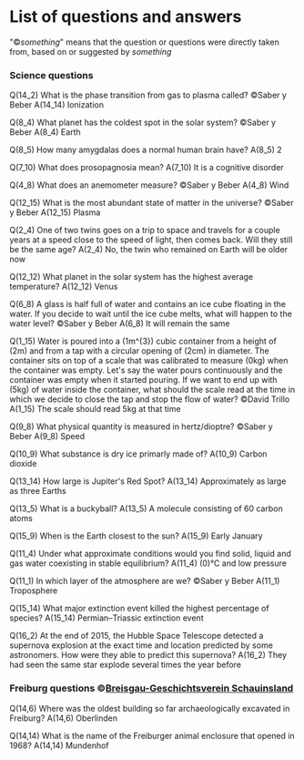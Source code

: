 # List of questions and answers

&quot;&copy;*something*&quot; means that the question or questions were directly taken from, based on or suggested by *something*

### Science questions
Q(14_2) What is the phase transition from gas to plasma called? &copy;Saber y Beber
A(14_14) Ionization

Q(8_4) What planet has the coldest spot in the solar system? &copy;Saber y Beber
A(8_4) Earth

Q(8_5) How many amygdalas does a normal human brain have?
A(8_5) 2

Q(7_10) What does prosopagnosia mean?
A(7_10) It is a cognitive disorder

Q(4_8) What does an anemometer measure? &copy;Saber y Beber
A(4_8) Wind

Q(12_15) What is the most abundant state of matter in the universe? &copy;Saber y Beber
A(12_15) Plasma

Q(2_4) One of two twins goes on a trip to space and travels for a couple years at a speed close to the speed of light, then comes back. Will they still be the same age?
A(2_4) No, the twin who remained on Earth will be older now

Q(12_12) What planet in the solar system has the highest average temperature?
A(12_12) Venus

Q(6_8) A glass is half full of water and contains an ice cube floating in the water. If you decide to wait until the ice cube melts, what will happen to the water level? &copy;Saber y Beber
A(6_8) It will remain the same

Q(1_15) Water is poured into a \(1m^{3}\) cubic container from a height of \(2m\) and from a tap with a circular opening of \(2cm\) in diameter. The container sits on top of a scale that was calibrated to measure \(0kg\) when the container was empty. Let's say the water pours continuously and the container was empty when it started pouring. If we want to end up with \(5kg\) of water inside the container, what should the scale read at the time in which we decide to close the tap and stop the flow of water? &copy;David Trillo
A(1_15) The scale should read 5kg at that time

Q(9_8) What physical quantity is measured in hertz/dioptre? &copy;Saber y Beber
A(9_8) Speed

Q(10_9) What substance is dry ice primarly made of?
A(10_9) Carbon dioxide

Q(13_14) How large is Jupiter's Red Spot?
A(13_14) Approximately as large as three Earths

Q(13_5) What is a buckyball?
A(13_5) A molecule consisting of 60 carbon atoms

Q(15_9) When is the Earth closest to the sun?
A(15_9) Early January

Q(11_4) Under what approximate conditions would you find solid, liquid and gas water coexisting in stable equilibrium?
A(11_4) \(0\)&deg;C and low pressure

Q(11_1) In which layer of the atmosphere are we? &copy;Saber y Beber
A(11_1) Troposphere

Q(15_14) What major extinction event killed the highest percentage of species?
A(15_14) Permian–Triassic extinction event

Q(16_2) At the end of 2015, the Hubble Space Telescope detected a supernova explosion at the exact time and location predicted by some astronomers. How were they able to predict this supernova?
A(16_2) They had seen the same star explode several times the year before

### Freiburg questions &copy;[Breisgau-Geschichtsverein Schauinsland](https://www.breisgau-geschichtsverein.de/de/freiburg-quiz/archiv.php)

Q(14,6) Where was the oldest building so far archaeologically excavated in Freiburg?
A(14,6) Oberlinden

Q(14,14) What is the name of the Freiburger animal enclosure that opened in 1968?
A(14,14) Mundenhof
